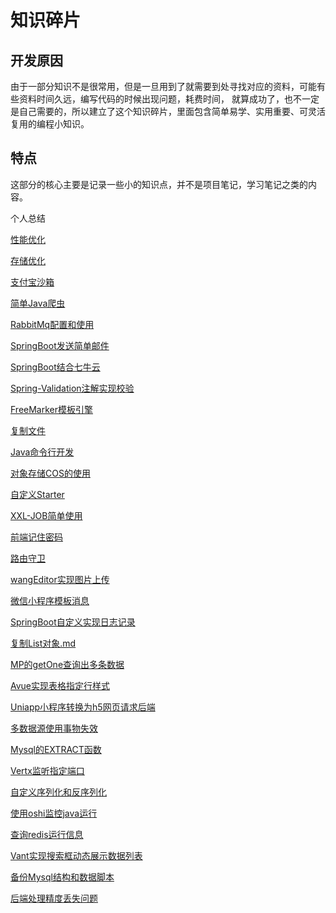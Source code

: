 # 知识碎片

## 开发原因

由于一部分知识不是很常用，但是一旦用到了就需要到处寻找对应的资料，可能有些资料时间久远，编写代码的时候出现问题，耗费时间，
就算成功了，也不一定是自己需要的，所以建立了这个知识碎片，里面包含简单易学、实用重要、可灵活复用的编程小知识。

## 特点

这部分的核心主要是记录一些小的知识点，并不是项目笔记，学习笔记之类的内容。

个人总结

[性能优化](性能优化.md)

[存储优化](存储优化.md)

[支付宝沙箱](支付宝沙箱.md)

[简单Java爬虫](简单Java爬虫.md)

[RabbitMq配置和使用](RabbitMq配置及使用.md)

[SpringBoot发送简单邮件](SpringBoot发送简单邮件.md)

[SpringBoot结合七牛云](SpringBoot结合七牛云.md)

[Spring-Validation注解实现校验](Spring-Validation注解实现校验.md)

[FreeMarker模板引擎](FreeMarker模板引擎.md)

[复制文件](复制文件.md)

[Java命令行开发](Java命令行开发.md)

[对象存储COS的使用](对象存储使用.md)

[自定义Starter](自定义Starter.md)

[XXL-JOB简单使用](XXL-JOB简单实战.md)

[前端记住密码](前端记住密码功能.md)

[路由守卫](路由守卫.md)

[wangEditor实现图片上传](wangEditor实现图片上传.md)

[微信小程序模板消息](微信小程序模板消息.md)

[SpringBoot自定义实现日志记录](SpringBoot自定义实现日志记录.md)

[复制List对象.md](复制List对象.md)

[MP的getOne查询出多条数据](MP的getOne查询出多条数据.md)

[Avue实现表格指定行样式](Avue实现表格指定行样式.md)

[Uniapp小程序转换为h5网页请求后端](Uniapp小程序转换为h5网页请求后端.md)

[多数据源使用事物失效](多数据源使用事物失效.md)

[Mysql的EXTRACT函数](Mysql的EXTRACT函数.md)

[Vertx监听指定端口](Vertx监听指定端口.md)

[自定义序列化和反序列化](自定义序列化和反序列化.md)

[使用oshi监控java运行](使用oshi监控java运行.md)

[查询redis运行信息](查询redis运行信息.md)

[Vant实现搜索框动态展示数据列表](Vant实现搜索框动态展示数据列表.md)

[备份Mysql结构和数据脚本](备份Mysql结构和数据.md)

[后端处理精度丢失问题](后端处理精度丢失问题.md)